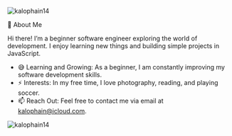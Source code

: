 <p align="left"> <img src="https://komarev.com/ghpvc/?username=kalophain14&label=Profile%20views&color=0e75b6&style=flat" alt="kalophain14" /> </p>

👋 About Me

Hi there! I’m a beginner software engineer exploring the world of development.
I enjoy learning new things and building simple projects in JavaScript.
  
- 😅 Learning and Growing: As a beginner, I am constantly improving my software development skills.
- ⚡ Interests: In my free time, I love photography, reading, and playing soccer.
- 📫 Reach Out: Feel free to contact me via email at kalophain@icloud.com.

<p><img align="left" src="https://github-readme-stats.vercel.app/api/top-langs?username=kalophain14&show_icons=true&locale=en&layout=compact" alt="kalophain14" /></p>
